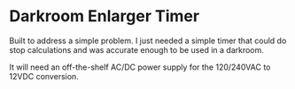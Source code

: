 # Darkroom Enlarger Timer

Built to address a simple problem. I just needed a simple timer that could do stop calculations and was accurate enough to be used in a darkroom.

It will need an off-the-shelf AC/DC power supply for the 120/240VAC to 12VDC conversion.


